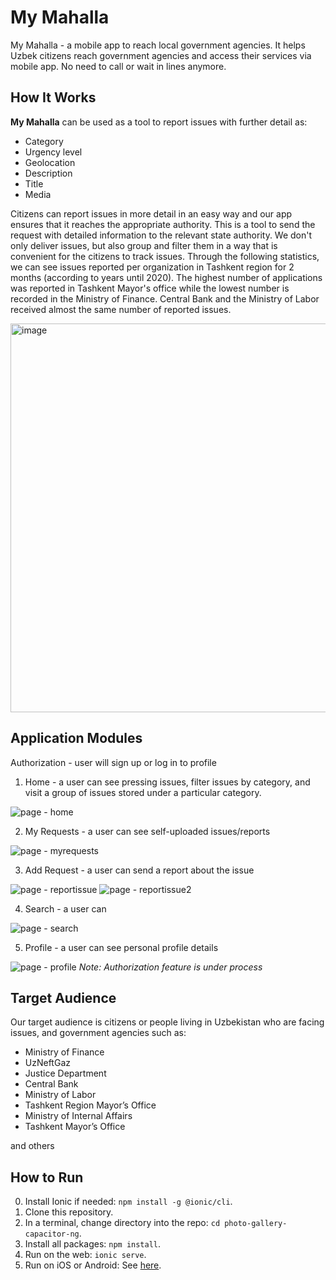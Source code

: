 # My Mahalla

My Mahalla - a mobile app to reach local government agencies. It helps Uzbek citizens reach government agencies and access their services via mobile app. No need to call or wait in lines anymore.

## How It Works

**My Mahalla** can be used as a tool to report issues with further detail as:
- Category
- Urgency level
- Geolocation
- Description
- Title
- Media


Citizens can report issues in more detail in an easy way and our app ensures that it reaches the appropriate authority.
This is a tool to send the request with detailed information to the relevant state authority.
We don't only deliver issues, but also group and filter them in a way that is convenient for the citizens to track issues.
Through the following statistics, we can see issues reported per organization in Tashkent region for 2 months (according to years until 2020). The highest number of applications was reported in Tashkent Mayor's office while the lowest number is recorded in the Ministry of Finance. Central Bank and the Ministry of Labor received almost the same number of reported issues.

<img width="622" alt="image" src="https://user-images.githubusercontent.com/11291840/97618323-b1e90680-1a40-11eb-9b32-762c53eccdea.png">


## Application Modules

Authorization - user will sign up or log in to profile

1. Home - a user can see pressing issues, filter issues by category, and visit a group of issues stored under a particular category.


![page - home](https://user-images.githubusercontent.com/11291840/97618932-73078080-1a41-11eb-8473-dfe816fb70ea.jpg)


2. My Requests - a user can see self-uploaded issues/reports


![page - myrequests](https://user-images.githubusercontent.com/11291840/97618942-7569da80-1a41-11eb-95db-8d934a4ee07c.jpg)


3. Add Request - a user can send a report about the issue


![page - reportissue](https://user-images.githubusercontent.com/11291840/97618953-7864cb00-1a41-11eb-82ec-a45707c30087.jpg)
![page - reportissue2](https://user-images.githubusercontent.com/11291840/97618977-7dc21580-1a41-11eb-936e-ae84f6b22370.jpg)


4. Search - a user can 


![page - search](https://user-images.githubusercontent.com/11291840/97618988-7f8bd900-1a41-11eb-9e5c-68a5b5dcedc5.jpg)


5. Profile - a user can see personal profile details


![page - profile](https://user-images.githubusercontent.com/11291840/97619005-84508d00-1a41-11eb-8215-e5dcb1589f7b.jpg)
*Note: Authorization feature is under process*

## Target Audience

Our target audience is citizens or people living in Uzbekistan who are facing issues, and government agencies such as:
- Ministry of Finance 
- UzNeftGaz
- Justice Department
- Central Bank
- Ministry of Labor
- Tashkent Region Mayor’s Office
- Ministry of Internal Affairs
- Tashkent Mayor’s Office

and others


## How to Run

0) Install Ionic if needed: `npm install -g @ionic/cli`.
1) Clone this repository.
2) In a terminal, change directory into the repo: `cd photo-gallery-capacitor-ng`.
3) Install all packages: `npm install`.
4) Run on the web: `ionic serve`.
5) Run on iOS or Android: See [here](https://ionicframework.com/docs/building/running).

